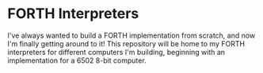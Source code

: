 # FORTH Interpreters

I've always wanted to build a FORTH implementation from scratch, and now 
I'm finally getting around to it! This repository will be home to my FORTH 
interpreters for different computers I'm building, beginning with an 
implementation for a 6502 8-bit computer.
